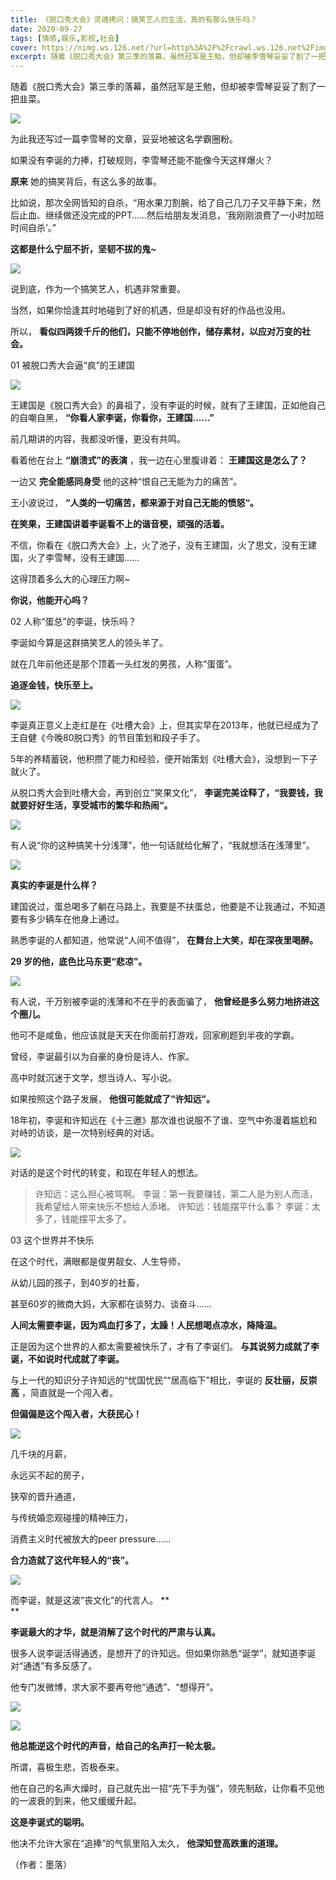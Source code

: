```yaml
---
title: 《脱口秀大会》灵魂拷问：搞笑艺人的生活，真的有那么快乐吗？
date: 2020-09-27
tags: [情感,娱乐,影视,社会]
cover: https://nimg.ws.126.net/?url=http%3A%2F%2Fcrawl.ws.126.net%2Fimg%2Fd42dc7d9d28b07aec53e05145b831737.jpg&thumbnail=650x2147483647&quality=80&type=jpg
excerpt: 随着《脱口秀大会》第三季的落幕，虽然冠军是王勉，但却被李雪琴妥妥了割了一把韭菜。![](https://nimg.ws.126.net/?url=http%3A%2F%2Fcrawl.ws.126.net%2Fimg%2Fd42dc7d
---
```

随着《脱口秀大会》第三季的落幕，虽然冠军是王勉，但却被李雪琴妥妥了割了一把韭菜。

![](https://nimg.ws.126.net/?url=http%3A%2F%2Fcrawl.ws.126.net%2Fimg%2Fd42dc7d9d28b07aec53e05145b831737.jpg&thumbnail=650x2147483647&quality=80&type=jpg)  

为此我还写过一篇李雪琴的文章，妥妥地被这名学霸圈粉。

如果没有李诞的力捧，打破规则，李雪琴还能不能像今天这样爆火？

**原来** 她的搞笑背后，有这么多的故事。

比如说，那次全网皆知的自杀，“用水果刀割腕，给了自己几刀子又平静下来，然后止血、继续做还没完成的PPT……然后给朋友发消息，‘我刚刚浪费了一小时加班时间自杀’。”

**这都是什么宁屈不折，坚韧不拔的鬼~**

![](https://nimg.ws.126.net/?url=http%3A%2F%2Fcrawl.ws.126.net%2Fimg%2F2ce7563207f68e33850f7d5add299feb.jpg&thumbnail=650x2147483647&quality=80&type=jpg)  

说到底，作为一个搞笑艺人，机遇非常重要。

当然，如果你恰逢其时地碰到了好的机遇，但是却没有好的作品也没用。

所以， **看似四两拨千斤的他们，只能不停地创作，储存素材，以应对万变的社会。**

01 被脱口秀大会逼“疯”的王建国

![](https://nimg.ws.126.net/?url=http%3A%2F%2Fcrawl.ws.126.net%2Fimg%2F1975c7307784b8e3f3f4d38e03bad371.jpg&thumbnail=650x2147483647&quality=80&type=jpg)  

王建国是《脱口秀大会》的鼻祖了，没有李诞的时候，就有了王建国，正如他自己的自嘲自黑， **“你看人家李诞，你看你，王建国......”**

前几期讲的内容，我都没听懂，更没有共鸣。

看着他在台上 **“崩溃式”的表演** ，我一边在心里腹诽着： **王建国这是怎么了？**

一边又 **完全能感同身受** 他的这种“恨自己无能为力的痛苦”。

王小波说过， **“人类的一切痛苦，都来源于对自己无能的愤怒“。**

**在笑果，王建国讲着李诞看不上的谐音梗，顽强的活着。**

不信，你看在《脱口秀大会》上，火了池子，没有王建国，火了思文，没有王建国，火了李雪琴，没有王建国......

这得顶着多么大的心理压力啊~

**你说，他能开心吗？**

02 人称“蛋总”的李诞，快乐吗？

李诞如今算是这群搞笑艺人的领头羊了。

就在几年前他还是那个顶着一头红发的男孩，人称“蛋蛋”。

**追逐金钱，快乐至上。**

![](https://nimg.ws.126.net/?url=http%3A%2F%2Fcrawl.ws.126.net%2Fimg%2Fc2c6e5ed3a5278075afe33d440776251.jpg&thumbnail=650x2147483647&quality=80&type=jpg)  

李诞真正意义上走红是在《吐槽大会》上，但其实早在2013年，他就已经成为了王自健《今晚80脱口秀》的节目策划和段子手了。

5年的养精蓄锐，他积攒了能力和经验，便开始策划《吐槽大会》，没想到一下子就火了。

从脱口秀大会到吐槽大会，再到创立”笑果文化”， **李诞完美诠释了，“我要钱，我就要好好生活，享受城市的繁华和热闹“。**

![](https://nimg.ws.126.net/?url=http%3A%2F%2Fcrawl.ws.126.net%2Fimg%2F08e6d3d08d13dc77adfffad1fc4c2d07.jpg&thumbnail=650x2147483647&quality=80&type=jpg)  

有人说“你的这种搞笑十分浅薄”，他一句话就给化解了，“我就想活在浅薄里”。

![](https://nimg.ws.126.net/?url=http%3A%2F%2Fcrawl.ws.126.net%2Fimg%2F9e89f3fad9e4d58f5391683c414e3da6.jpg&thumbnail=650x2147483647&quality=80&type=jpg)  

**真实的李诞是什么样？**

建国说过，蛋总喝多了躺在马路上，我要是不扶蛋总，他要是不让我通过，不知道要有多少辆车在他身上通过。

熟悉李诞的人都知道，他常说“人间不值得”， **在舞台上大笑，却在深夜里喝醉。**

**29 岁的他，底色比马东更“悲凉”。**

![](https://nimg.ws.126.net/?url=http%3A%2F%2Fcrawl.ws.126.net%2Fimg%2F5b957497ee43c84d4f67c9b0cf4ed5dd.jpg&thumbnail=650x2147483647&quality=80&type=jpg)  

有人说，千万别被李诞的浅薄和不在乎的表面骗了， **他曾经是多么努力地挤进这个圈儿。**

他可不是咸鱼，他应该就是天天在你面前打游戏，回家刷题到半夜的学霸。

曾经，李诞最引以为自豪的身份是诗人、作家。

高中时就沉迷于文学，想当诗人、写小说。

如果按照这个路子发展， **他很可能就成了“许知远”。**

18年初，李诞和许知远在《十三邀》那次谁也说服不了谁、空气中弥漫着尴尬和对峙的访谈，是一次特别经典的对话。

![](https://nimg.ws.126.net/?url=http%3A%2F%2Fcrawl.ws.126.net%2Fimg%2F9e498c8e72bc14495a6ee0eb32d7143b.jpg&thumbnail=650x2147483647&quality=80&type=jpg)  

对话的是这个时代的转变，和现在年轻人的想法。

> 许知远：这么担心被骂啊。 李诞：第一我要赚钱，第二人是为别人而活，我希望给人带来快乐不想给人添堵。 许知远：钱能摆平什么事？
> 李诞：太多了，钱能摆平太多了。

03 这个世界并不快乐

在这个时代，满眼都是俊男靓女、人生导师，

从幼儿园的孩子，到40岁的社畜，

甚至60岁的微商大妈，大家都在谈努力、谈奋斗......

**人间太需要李诞，因为鸡血打多了，太躁！人民想喝点凉水，降降温。**

正是因为这个世界的人都太需要被快乐了，才有了李诞们。 **与其说努力成就了李诞，不如说时代成就了李诞。**

与上一代的知识分子许知远的“忧国忧民”“居高临下”相比，李诞的 **反壮丽，反崇高** ，简直就是一个闯入者。

**但偏偏是这个闯入者，大获民心！**

![](https://nimg.ws.126.net/?url=http%3A%2F%2Fcrawl.ws.126.net%2Fimg%2Fc9fc741b88728f711b27b05c7736b818.jpg&thumbnail=650x2147483647&quality=80&type=jpg)  

几千块的月薪，

永远买不起的房子，

狭窄的晋升通道，

与传统婚恋观碰撞的精神压力，

消费主义时代被放大的peer pressure……

**合力造就了这代年轻人的“丧”。**

![](https://nimg.ws.126.net/?url=http%3A%2F%2Fcrawl.ws.126.net%2Fimg%2F7879b3bcd2575489ee1d003e9e2b26c5.jpg&thumbnail=650x2147483647&quality=80&type=jpg)  

而李诞，就是这波“丧文化”的代言人。 **  
**

**李诞最大的才华，就是消解了这个时代的严肃与认真。**

很多人说李诞活得通透，是想开了的许知远。但如果你熟悉“诞学”，就知道李诞对“通透”有多反感了。

他专门发微博，求大家不要再夸他“通透”、“想得开”。

![](https://nimg.ws.126.net/?url=http%3A%2F%2Fcrawl.ws.126.net%2Fimg%2F98b4fe4450a92cf5b4375ddc1194eb18.jpg&thumbnail=650x2147483647&quality=80&type=jpg)  

![](https://nimg.ws.126.net/?url=http%3A%2F%2Fcrawl.ws.126.net%2Fimg%2Ffb9dfea6e56a0acbaf86982f250e3d6c.jpg&thumbnail=650x2147483647&quality=80&type=jpg)  

**他总能逆这个时代的声音，给自己的名声打一轮太极。**

所谓，喜极生悲，否极泰来。

他在自己的名声大燥时，自己就先出一招“先下手为强”，领先制敌，让你看不见他的一波衰的到来，他又缓缓升起。

**这是李诞式的聪明。**

他决不允许大家在“追捧”的气氛里陷入太久， **他深知登高跌重的道理。**

（作者：墨落）


